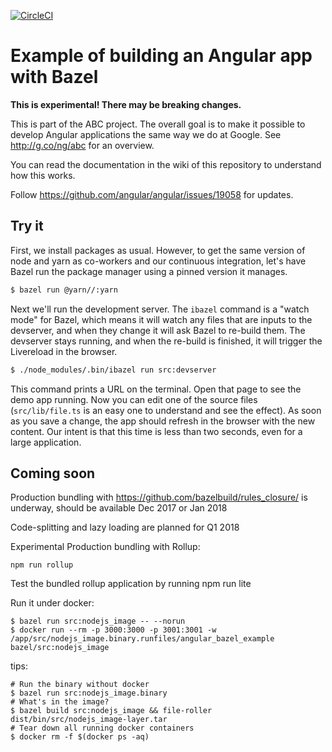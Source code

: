 [![CircleCI](https://circleci.com/gh/alexeagle/angular-bazel-example.svg?style=svg)](https://circleci.com/gh/alexeagle/angular-bazel-example)

# Example of building an Angular app with Bazel

**This is experimental! There may be breaking changes.**

This is part of the ABC project. The overall goal is to make it possible to
develop Angular applications the same way we do at Google.
See http://g.co/ng/abc for an overview.

You can read the documentation in the wiki of this repository to understand how
this works.

Follow https://github.com/angular/angular/issues/19058 for updates.

## Try it

First, we install packages as usual. However, to get the same version of node
and yarn as co-workers and our continuous integration, let's have Bazel run the
package manager using a pinned version it manages.

```bash
$ bazel run @yarn//:yarn
```

Next we'll run the development server. The `ibazel` command is a "watch mode"
for Bazel, which means it will watch any files that are inputs to the devserver,
and when they change it will ask Bazel to re-build them. The devserver stays
running, and when the re-build is finished, it will trigger the Livereload in
the browser.

```bash
$ ./node_modules/.bin/ibazel run src:devserver
```

This command prints a URL on the terminal. Open that page to see the demo app
running. Now you can edit one of the source files (`src/lib/file.ts` is an easy
one to understand and see the effect). As soon as you save a change, the app
should refresh in the browser with the new content. Our intent is that this time
is less than two seconds, even for a large application.

## Coming soon

Production bundling with https://github.com/bazelbuild/rules_closure/ is
underway, should be available Dec 2017 or Jan 2018

Code-splitting and lazy loading are planned for Q1 2018

Experimental Production bundling with Rollup:

```
npm run rollup
```

Test the bundled rollup application by running npm run lite

Run it under docker:

```
$ bazel run src:nodejs_image -- --norun
$ docker run --rm -p 3000:3000 -p 3001:3001 -w /app/src/nodejs_image.binary.runfiles/angular_bazel_example bazel/src:nodejs_image
```

tips:
```
# Run the binary without docker
$ bazel run src:nodejs_image.binary
# What's in the image?
$ bazel build src:nodejs_image && file-roller dist/bin/src/nodejs_image-layer.tar
# Tear down all running docker containers
$ docker rm -f $(docker ps -aq)
```